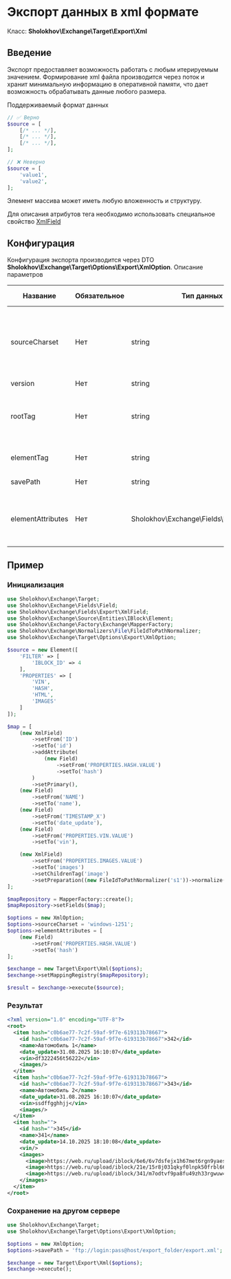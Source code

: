 # Экспорт данных в xml формате

Класс: **Sholokhov\Exchange\Target\Export\Xml**

## Введение

Экспорт предоставляет возможность работать с любым итерируемым значением. 
Формирование xml файла производится через поток и хранит
минимальную информацию в оперативной памяти, что дает возможность обрабатывать данные любого размера.

Поддерживаемый формат данных

```php
// ✅ Верно
$source = [
    [/* ... */],
    [/* ... */],
    [/* ... */],
];

// ❌ Неверно
$source = [
    'value1',
    'value2',
];
```

Элемент массива может иметь любую вложенность и структуру.

Для описания атрибутов тега необходимо использовать специальное свойство [XmlField](/2.1.x/guide/map/export-xml)

## Конфигурация

Конфигурация экспорта производится через DTO **Sholokhov\Exchange\Target\Options\Export\XmlOption**.
Описание параметров

| Название          | Обязательное | Тип данных                                 | Значение по умолчанию           | Описание                                                                                          |
|-------------------|--------------|--------------------------------------------|---------------------------------|---------------------------------------------------------------------------------------------------|
| sourceCharset     | Нет          | string                                     | Кодировка из кластера или utf-8 | Кодировка данных в источнике. Если кодировка не utf-8, то производится автоматическая конвертация |
| version           | Нет          | string                                     | 1.0                             | Версия xml файла                                                                                  |
| rootTag           | Нет          | string                                     | root                            | Название корневого тега, который хранит список импортируемых элементов                            |
| elementTag        | Нет          | string                                     | item                            | Тег хранения элемента сущности                                                                    |
| savePath          | Нет          | string                                     | /upload/tmp/export.xml          | Путь хранения экспорта                                                                            |
| elementAttributes | Нет          | Sholokhov\Exchange\Fields\FieldInterface[] |                                 | Карта атрибутов элемента сущности. Логика работы аналогична карте импорта\экспорта                |

## Пример

### Инициализация
```php
use Sholokhov\Exchange\Target;
use Sholokhov\Exchange\Fields\Field;
use Sholokhov\Exchange\Fields\Export\XmlField;
use Sholokhov\Exchange\Source\Entities\IBlock\Element;
use Sholokhov\Exchange\Factory\Exchange\MapperFactory;
use Sholokhov\Exchange\Normalizers\File\FileIdToPathNormalizer;
use Sholokhov\Exchange\Target\Options\Export\XmlOption;

$source = new Element([
    'FILTER' => [
        'IBLOCK_ID' => 4
    ],
    'PROPERTIES' => [
        'VIN',
        'HASH',
        'HTML',
        'IMAGES'
    ]
]);

$map = [
    (new XmlField)
        ->setFrom('ID')
        ->setTo('id')
        ->addAttribute(
            (new Field)
                ->setFrom('PROPERTIES.HASH.VALUE')
                ->setTo('hash')
        )
        ->setPrimary(),
    (new Field)
        ->setFrom('NAME')
        ->setTo('name'),
    (new Field)
        ->setFrom('TIMESTAMP_X')
        ->setTo('date_update'),
    (new Field)
        ->setFrom('PROPERTIES.VIN.VALUE')
        ->setTo('vin'),

    (new XmlField)
        ->setFrom('PROPERTIES.IMAGES.VALUE')
        ->setTo('images')
        ->setChildrenTag('image')
        ->setPreparation((new FileIdToPathNormalizer('s1'))->normalize(...))
];

$mapRepository = MapperFactory::create();
$mapRepository->setFields($map);

$options = new XmlOption;
$options->sourceCharset = 'windows-1251';
$options->elementAttributes = [
    (new Field)
        ->setFrom('PROPERTIES.HASH.VALUE')
        ->setTo('hash')
];

$exchange = new Target\Export\Xml($options);
$exchange->setMappingRegistry($mapRepository);

$result = $exchange->execute($source);
```

### Результат
```xml
<?xml version="1.0" encoding="UTF-8"?>
<root>
  <item hash="c0b6ae77-7c2f-59af-9f7e-619313b78667">
    <id hash="c0b6ae77-7c2f-59af-9f7e-619313b78667">342</id>
    <name>Автомобиль 1</name>
    <date_update>31.08.2025 16:10:07</date_update>
    <vin>df3222456t56222</vin>
    <images/>
  </item>
  <item hash="c0b6ae77-7c2f-59af-9f7e-619313b78667">
    <id hash="c0b6ae77-7c2f-59af-9f7e-619313b78667">343</id>
    <name>Автомобиль 2</name>
    <date_update>31.08.2025 16:10:07</date_update>
    <vin>ssdffgghhjj</vin>
    <images/>
  </item>
  <item hash="">
    <id hash="">345</id>
    <name>341</name>
    <date_update>14.10.2025 18:10:08</date_update>
    <vin/>
    <images>
      <image>https://web.ru/upload/iblock/6e6/6v7dsfejx1h67met6rgn9yaesl2fjxo0.gif</image>
      <image>https://web.ru/upload/iblock/21e/15r8j031qkyf0lnpk50frbl662taeoh3.gif</image>
      <image>https://web.ru/upload/iblock/341/m7odtvf9pa8fu49zh33rgwuw46dzxj7e.png</image>
    </images>
  </item>
</root>
```

### Сохранение на другом сервере

```php
use Sholokhov\Exchange\Target;
use Sholokhov\Exchange\Target\Options\Export\XmlOption;

$options = new XmlOption;
$options->savePath = 'ftp://login:pass@host/export_folder/export.xml';

$exchange = new Target\Export\Xml($options);
$exchange->execute();
```